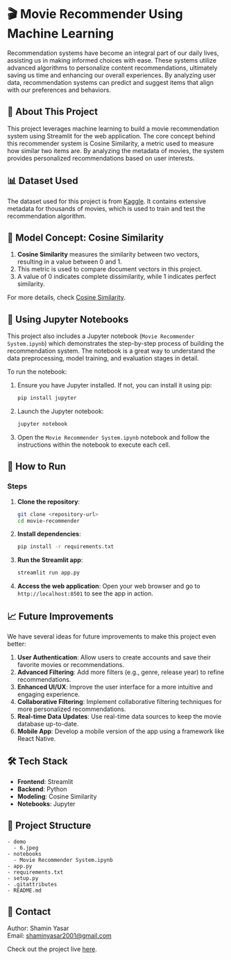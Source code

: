 
# 🎬 Movie Recommender Using Machine Learning

Recommendation systems have become an integral part of our daily lives, assisting us in making informed choices with ease. These systems utilize advanced algorithms to personalize content recommendations, ultimately saving us time and enhancing our overall experiences. By analyzing user data, recommendation systems can predict and suggest items that align with our preferences and behaviors.

## 🌟 About This Project

This project leverages machine learning to build a movie recommendation system using Streamlit for the web application. The core concept behind this recommender system is Cosine Similarity, a metric used to measure how similar two items are. By analyzing the metadata of movies, the system provides personalized recommendations based on user interests.

## 📊 Dataset Used

The dataset used for this project is from [Kaggle](https://www.kaggle.com/tmdb/tmdb-movie-metadata?select=tmdb_5000_movies.csv). It contains extensive metadata for thousands of movies, which is used to train and test the recommendation algorithm.

## 🧠 Model Concept: Cosine Similarity

1. **Cosine Similarity** measures the similarity between two vectors, resulting in a value between 0 and 1.
2. This metric is used to compare document vectors in this project.
3. A value of 0 indicates complete dissimilarity, while 1 indicates perfect similarity.

For more details, check [Cosine Similarity](https://www.learndatasci.com/glossary/cosine-similarity/).

## 📓 Using Jupyter Notebooks

This project also includes a Jupyter notebook (`Movie Recommender System.ipynb`) which demonstrates the step-by-step process of building the recommendation system. The notebook is a great way to understand the data preprocessing, model training, and evaluation stages in detail.

To run the notebook:
1. Ensure you have Jupyter installed. If not, you can install it using pip:
    ```bash
    pip install jupyter
    ```

2. Launch the Jupyter notebook:
    ```bash
    jupyter notebook
    ```

3. Open the `Movie Recommender System.ipynb` notebook and follow the instructions within the notebook to execute each cell.

## 🚀 How to Run

### Steps

1. **Clone the repository**:
    ```bash
    git clone <repository-url>
    cd movie-recommender
    ```

2. **Install dependencies**:
    ```bash
    pip install -r requirements.txt
    ```

3. **Run the Streamlit app**:
    ```bash
    streamlit run app.py
    ```

4. **Access the web application**:
    Open your web browser and go to `http://localhost:8501` to see the app in action.

## 📈 Future Improvements

We have several ideas for future improvements to make this project even better:

1. **User Authentication**: Allow users to create accounts and save their favorite movies or recommendations.
2. **Advanced Filtering**: Add more filters (e.g., genre, release year) to refine recommendations.
3. **Enhanced UI/UX**: Improve the user interface for a more intuitive and engaging experience.
4. **Collaborative Filtering**: Implement collaborative filtering techniques for more personalized recommendations.
5. **Real-time Data Updates**: Use real-time data sources to keep the movie database up-to-date.
6. **Mobile App**: Develop a mobile version of the app using a framework like React Native.

## 🛠 Tech Stack

- **Frontend**: Streamlit
- **Backend**: Python
- **Modeling**: Cosine Similarity
- **Notebooks**: Jupyter

## 📂 Project Structure

```
- demo
  - 6.jpeg
- notebooks
  - Movie Recommender System.ipynb
- app.py
- requirements.txt
- setup.py
- .gitattributes
- README.md
```

## 📧 Contact

Author: Shamin Yasar  
Email: [shaminyasar2001@gmail.com](mailto:shaminyasar2001@gmail.com)

Check out the project live [here](https://movie-ml.streamlit.app/).
